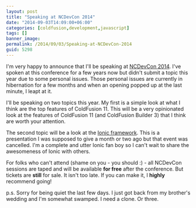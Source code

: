 ```yaml
---
layout: post
title: "Speaking at NCDevCon 2014"
date: "2014-09-03T14:09:00+06:00"
categories: [coldfusion,development,javascript]
tags: []
banner_image: 
permalink: /2014/09/03/Speaking-at-NCDevCon-2014
guid: 5298
---
```


<p>
I'm very happy to announce that I'll be speaking at <a href="http://ncdevcon.com/">NCDevCon 2014</a>. I've spoken at this conference for a few years now but didn't submit a topic this year due to some personal issues. Those personal issues are currently in hibernation for a few months and when an opening popped up at the last minute, I leapt at it. 
</p>

<p>
I'll be speaking on two topics this year. My first is a simple look at what I think are the top features of ColdFusion 11. This will be a very opinionated look at the features of ColdFusion 11 (and ColdFusion Builder 3) that I think are worth your attention.
</p>

<p>
The second topic will be a look at the <a href="http://ionicframework.com/">Ionic framework</a>. This is a presentation I was supposed to give a month or two ago but that event was cancelled. I'm a complete and utter Ionic fan boy so I can't wait to share the awesomeness of Ionic with others.
</p>

<p>
For folks who can't attend (shame on you - you should :) - all NCDevCon sessions are taped and will be available <strong>for free</strong> after the conference. But tickets are <strong>still</strong> for sale. It isn't too late. If you can make it, I <strong>highly</strong> recommend going!
</p>

<p>
p.s. Sorry for being quiet the last few days. I just got back from my brother's wedding and I'm somewhat swamped. I need a clone. Or three.
</p>